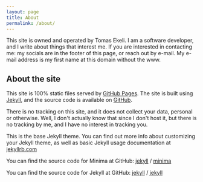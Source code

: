 ```yaml
---
layout: page
title: About
permalink: /about/
---
```


This site is owned and operated by Tomas Ekeli. I am a software developer, and I write about things that interest me. If you are interested in contacting me: my socials are in the footer of this page, or reach out by e-mail. My e-mail address is my first name at this domain without the www.

## About the site

This site is 100% static files served by [GitHub Pages](https://pages.github.com/). The site is built using [Jekyll](https://jekyllrb.com/), and the source code is available on [GitHub](https://github.com/TomasEkeli/TomasEkeli.github.io/).

There is no tracking on this site, and it does not collect your data, personal or otherwise. Well, I don't actually know that since I don't host it, but there is no tracking by me, and I have no interest in tracking you.

This is the base Jekyll theme. You can find out more info about customizing your Jekyll theme, as well as basic Jekyll usage documentation at [jekyllrb.com](https://jekyllrb.com/)

You can find the source code for Minima at GitHub:
[jekyll][jekyll-organization] /
[minima](https://github.com/jekyll/minima)

You can find the source code for Jekyll at GitHub:
[jekyll][jekyll-organization] /
[jekyll](https://github.com/jekyll/jekyll)


[jekyll-organization]: https://github.com/jekyll
